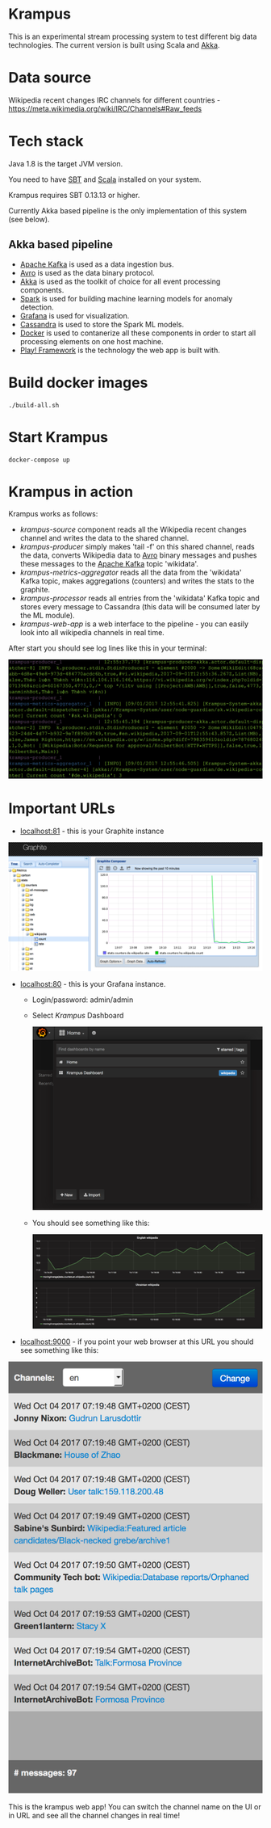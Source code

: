 # Krampus

This is an experimental stream processing system to test different big data technologies. The current version is built using 
Scala and [Akka](https://github.com/akka/akka). 

# Data source

Wikipedia recent changes IRC channels for different countries - https://meta.wikimedia.org/wiki/IRC/Channels#Raw_feeds

# Tech stack

Java 1.8 is the target JVM version.

You need to have [SBT](http://www.scala-sbt.org/download.html) and [Scala](https://www.scala-lang.org/) installed on your system.

Krampus requires SBT 0.13.13 or higher.

Currently Akka based pipeline is the only implementation of this system (see below). 

## Akka based pipeline

* [Apache Kafka](https://kafka.apache.org/) is used as a data ingestion bus.
* [Avro](https://avro.apache.org/) is used as the data binary protocol. 
* [Akka](https://github.com/akka/akka) is used as the toolkit of choice for all event processing components.
* [Spark](https://spark.apache.org/) is used for building machine learning models for anomaly detection.
* [Grafana](https://grafana.com/) is used for visualization.
* [Cassandra](http://cassandra.apache.org/) is used to store the Spark ML models.
* [Docker](https://www.docker.com/) is used to contanerize all these components in order to start all processing elements on one host machine.
* [Play! Framework](https://www.playframework.com/) is the technology the web app is built with.

# Build docker images ###
    ./build-all.sh 
    
# Start Krampus ###
    docker-compose up
    
# Krampus in action ###

Krampus works as follows:

* _krampus-source_ component reads all the Wikipedia recent changes channel and writes the data to the shared channel.
* _krampus-producer_ simply makes 'tail -f' on this shared channel, reads the data, converts Wikipedia data to [Avro](https://avro.apache.org/) binary messages and pushes these messages to the [Apache Kafka](https://kafka.apache.org/) topic 'wikidata'.
* _krampus-metrics-aggregator_ reads all the data from the 'wikidata' Kafka topic, makes aggregations (counters) and writes the stats to the graphite.
* _krampus-processor_ reads all entries from the 'wikidata' Kafka topic and stores every message to Cassandra (this data will be consumed later by the ML module).
* _krampus-web-app_ is a web interface to the pipeline - you can easily look into all wikipedia channels in real time.

After start you should see log lines like this in your terminal:

![Terminal](https://raw.githubusercontent.com/codejitsu/krampus/master/doc/img/command-line.png)

# Important URLs

* [localhost:81](http://localhost:81) - this is your Graphite instance

![Graphite](https://raw.githubusercontent.com/codejitsu/krampus/master/doc/img/graphite.png)
   
* [localhost:80](http://localhost:80) - this is your Grafana instance.
    * Login/password: admin/admin
    * Select _Krampus_ Dashboard
    
      ![Grafana](https://raw.githubusercontent.com/codejitsu/krampus/master/doc/img/grafana.png)
      
    * You should see something like this:
    
      ![Grafana](https://raw.githubusercontent.com/codejitsu/krampus/master/doc/img/grafana-dashboard.png)
      
* [localhost:9000](http://localhost:9000) - if you point your web browser at this URL you should see something like this:

![Web App](https://raw.githubusercontent.com/codejitsu/krampus/master/doc/img/web-app.png)     

This is the krampus web app! You can switch the channel name on the UI or in URL and see all the channel changes in real time!